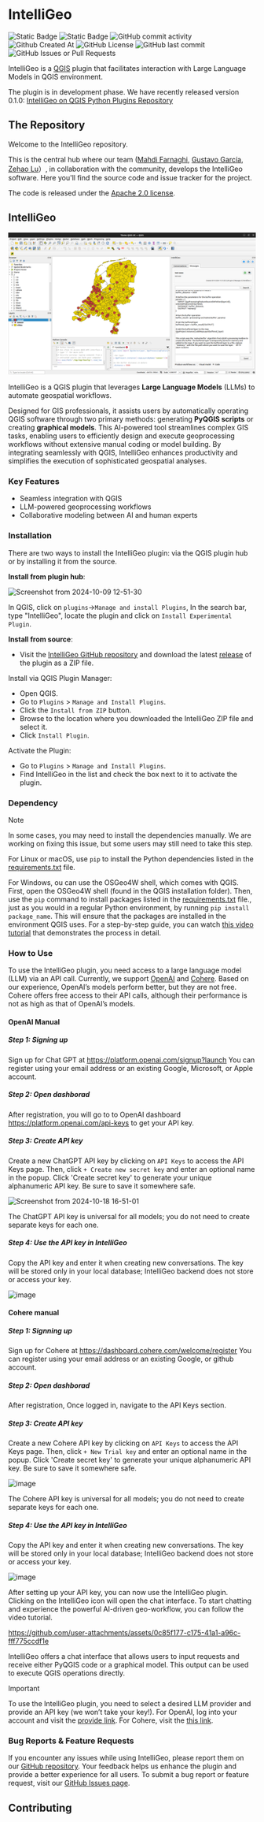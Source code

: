 # IntelliGeo

![Static Badge](https://img.shields.io/badge/QGIS->=3.34-86f060)
![Static Badge](https://img.shields.io/badge/plugin-IntelliGeo-2D9596)
![GitHub commit activity](https://img.shields.io/github/commit-activity/m/MahdiFarnaghi/intelli_geo)
![Github Created At](https://img.shields.io/github/created-at/MahdiFarnaghi/intelli_geo)
![GitHub License](https://img.shields.io/github/license/MahdiFarnaghi/intelli_geo)
![GitHub last commit](https://img.shields.io/github/last-commit/MahdiFarnaghi/intelli_geo)
![GitHub Issues or Pull Requests](https://img.shields.io/github/issues/MahdiFarnaghi/intelli_geo)





IntelliGeo is a [QGIS](https://www.qgis.org/) plugin that facilitates interaction with Large Language Models in QGIS environment.

The plugin is in development phase. We have recently released version 0.1.0: [IntelliGeo on QGIS Python Plugins Repository](https://plugins.qgis.org/plugins/intelli_geo/version/0.0.3/feedback/)

## The Repository

Welcome to the IntelliGeo repository. 

This is the central hub where our team ([Mahdi Farnaghi](https://github.com/MahdiFarnaghi), [Gustavo García](https://github.com/chape1331), [Zehao Lu](https://github.com/com3dian)）, in collaboration with the community, develops the IntelliGeo software. Here you'll find the source code and issue tracker for the project. 

The code is released under the [Apache 2.0 license](https://github.com/MahdiFarnaghi/intelli_geo/tree/main?tab=Apache-2.0-1-ov-file).

## IntelliGeo

![Plugin Show](https://github.com/MahdiFarnaghi/intelli_geo/blob/main/.github/IMAGES/Screenshot%20from%202024-09-19%2014-29-26.png)

IntelliGeo is a QGIS plugin that leverages **Large Language Models** (LLMs) to automate geospatial workflows. 

Designed for GIS professionals, it assists users by automatically operating QGIS software through two primary methods: generating **PyQGIS scripts** or creating **graphical models**. This AI-powered tool streamlines complex GIS tasks, enabling users to efficiently design and execute geoprocessing workflows without extensive manual coding or model building. By integrating seamlessly with QGIS, IntelliGeo enhances productivity and simplifies the execution of sophisticated geospatial analyses.

### Key Features

- Seamless integration with QGIS
- LLM-powered geoprocessing workflows
- Collaborative modeling between AI and human experts

### Installation

There are two ways to install the IntelliGeo plugin: via the QGIS plugin hub or by installing it from the source.

**Install from plugin hub**:

![Screenshot from 2024-10-09 12-51-30](https://github.com/user-attachments/assets/2737f989-e808-440d-997e-2d80c601fdf5)

In QGIS, click on `plugins`->`Manage and install Plugins`, In the search bar, type "IntelliGeo", locate the plugin and click on `Install Experimental Plugin`.

**Install from source**:

- Visit the [IntelliGeo GitHub repository](https://github.com/MahdiFarnaghi/intelli_geo) and download the latest [release](https://github.com/MahdiFarnaghi/intelli_geo/releases) of the plugin as a ZIP file.

Install via QGIS Plugin Manager:

- Open QGIS.
- Go to `Plugins` > `Manage and Install Plugins`.
- Click the `Install from ZIP` button.
- Browse to the location where you downloaded the IntelliGeo ZIP file and select it.
- Click `Install Plugin`.
    
Activate the Plugin:

- Go to `Plugins` > `Manage and Install Plugins`.
- Find IntelliGeo in the list and check the box next to it to activate the plugin.

### Dependency

> [!NOTE]
> In some cases, you may need to install the dependencies manually. We are working on fixing this issue, but some users may still need to take this step.

For Linux or macOS, use `pip` to install the Python dependencies listed in the [requirements.txt](https://github.com/MahdiFarnaghi/intelli_geo/blob/main/requirements.txt) file.

For Windows, ou can use the OSGeo4W shell, which comes with QGIS. First, open the OSGeo4W shell (found in the QGIS installation folder). Then, use the `pip` command to install packages listed in the [requirements.txt](https://github.com/MahdiFarnaghi/intelli_geo/blob/main/requirements.txt) file., just as you would in a regular Python environment, by running `pip install package_name`. This will ensure that the packages are installed in the environment QGIS uses. For a step-by-step guide, you can watch [this video tutorial](https://www.youtube.com/watch?v=9Jdc331qofg) that demonstrates the process in detail.

### How to Use

To use the IntelliGeo plugin, you need access to a large language model (LLM) via an API call. Currently, we support [OpenAI](https://openai.com/) and [Cohere](https://cohere.com/). Based on our experience, OpenAI’s models perform better, but they are not free. Cohere offers free access to their API calls, although their performance is not as high as that of OpenAI’s models.

#### OpenAI Manual

##### Step 1: Signing up

Sign up for Chat GPT at https://platform.openai.com/signup?launch
You can register using your email address or an existing Google, Microsoft, or Apple account.

##### Step 2: Open dashborad
After registration, you will go to to OpenAI dashboard https://platform.openai.com/api-keys to get your API key.

##### Step 3: Create API key
Create a new ChatGPT API key by clicking on `API Keys` to access the API Keys page. Then, click `+ Create new secret key` and enter an optional name in the popup. Click 'Create secret key' to generate your unique alphanumeric API key. Be sure to save it somewhere safe.

![Screenshot from 2024-10-18 16-51-01](https://github.com/user-attachments/assets/eda6d221-3168-4741-b14d-a0f0e6a4a8f3)


The ChatGPT API key is universal for all models; you do not need to create separate keys for each one.

##### Step 4: Use the API key in IntelliGeo

Copy the API key and enter it when creating new conversations. The key will be stored only in your local database; IntelliGeo backend does not store or access your key.

![image](https://github.com/user-attachments/assets/2c5f8f79-f30d-47b3-8cf7-442402bec704)

#### Cohere manual

##### Step 1: Signning up
Sign up for Cohere at https://dashboard.cohere.com/welcome/register
You can register using your email address or an existing Google, or github account.

##### Step 2: Open dashborad
After registration, Once logged in, navigate to the API Keys section.

##### Step 3: Create API key
Create a new Cohere API key by clicking on `API Keys` to access the API Keys page. Then, click `+ New Trial key` and enter an optional name in the popup. Click 'Create secret key' to generate your unique alphanumeric API key. Be sure to save it somewhere safe.

![image](https://github.com/user-attachments/assets/ecc2ba35-6480-46cd-bf93-57834127302f)


The Cohere API key is universal for all models; you do not need to create separate keys for each one.

##### Step 4: Use the API key in IntelliGeo

Copy the API key and enter it when creating new conversations. The key will be stored only in your local database; IntelliGeo backend does not store or access your key.

![image](https://github.com/user-attachments/assets/2c5f8f79-f30d-47b3-8cf7-442402bec704)

After setting up your API key, you can now use the IntelliGeo plugin. Clicking on the IntelliGeo icon will open the chat interface. To start chatting and experience the powerful AI-driven geo-workflow, you can follow the video tutorial.

https://github.com/user-attachments/assets/0c85f177-c175-41a1-a96c-fff775ccdf1e

IntelliGeo offers a chat interface that allows users to input requests and receive either PyQGIS code or a graphical model. This output can be used to execute QGIS operations directly.


> [!IMPORTANT]
> To use the IntelliGeo plugin, you need to select a desired LLM provider and provide an API key (we won’t take your key!). For OpenAI, log into your account and visit the [provide link](https://platform.openai.com/api-keys). For Cohere, visit the [this link](https://dashboard.cohere.com/api-keys).


### Bug Reports & Feature Requests

If you encounter any issues while using IntelliGeo, please report them on our [GitHub repository](https://github.com/MahdiFarnaghi/intelli_geo). Your feedback helps us enhance the plugin and provide a better experience for all users. To submit a bug report or feature request, visit our [GitHub Issues page](https://github.com/MahdiFarnaghi/intelli_geo/issues).


## Contributing
